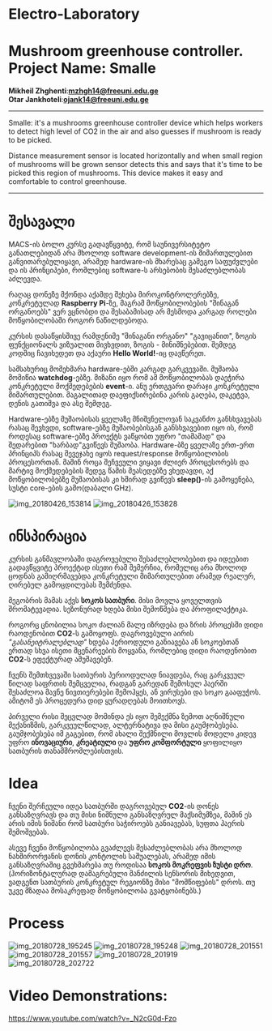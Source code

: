 # Electro-Laboratory
# Mushroom greenhouse controller. Project Name: Smalle 


**Mikheil Zhghenti**:**mzhgh14@freeuni.edu.ge**<br> **Otar Jankhoteli**:**ojank14@freeuni.edu.ge**

-----------------------------------------------------------
Smalle: it's a mushrooms greenhouse controller device which helps workers to detect high level of CO2 in the air and also guesses if mushroom is ready to be picked.

Distance measurement sensor is located horizontally and when small region of mushrooms will be grown sensor detects this and says that it's time to be picked this region of mushrooms.
This device makes it easy and comfortable to control greenhouse.

-----------------------------------------------------------
# შესავალი
MACS-ის ბოლო კურსე გადავწყვიტე, რომ საუნივერსიტეტო განათლებიდან არა მხოლოდ software development-ის მიმართულებით განვითარებულიყავი, არამედ hardware-ის მხარესაც გამეგო საფუძვლები და ის პრინციპები, რომლებიც software-ს არსებობის შესაძლებლობას აძლევდა.

რაღაც დონეზე მქონდა აქამდე შეხება მიროკონტროლერებზე, კონკრეტულად **Raspberry Pi**-ზე, მაგრამ მოწყობილობების "შინაგან ორგანოებს" ვერ ვცნობდი და შესაბამისად არ მესმოდა კარგად როლები მოწყობილობაში როგორ ნაწილდებოდა.

კურსის დასაწყისშივე რამდენიმე "შინაგანი ორგანო" "გავიცანით", ზოგის ფუნქციონალს ვიზუალით მივხვდით, ზოგის - მინიშნებებით. შემდეგ კოდშიც ჩავიხედეთ და აქაური **Hello World!**-იც დავწერეთ.

სამსახურიც მომეხმარა hardware-ებში კარგად გარკვევაში. მუშაობა მომიწია **watchdog**-ებზე. მიზანი იყო რომ ამ მოწყობილობას დაეჭირა კონკრეტული მოქმედებების **event**-ი. ანუ ერთგვარი დარაჯი კონკრეტული მიმართულებით. მაგალითად დაეფიქსირებინა კარის გაღება, დაკეტვა, დენის გათიშვა და ასე შემდეგ.

Hardware-ებზე მუშაობისას ყველაზე მნიშვნელოვან საკვანძო განსხვავებას რასაც შევხვდი, software-ებზე მუშაობებისგან განსხვავებით იყო ის, რომ როდესაც software-ებზე პროექტს ვაწყობთ უფრო "თამამად" და შედარებით "ხარბად"გვიწევს მუშაობა. Hardware-ბზე ყველაზე ერთ-ერთ პრინციპს რასაც შევეჯახე იყოს request/response მოწყობილობის პროცესორთან. მაშინ როცა შეჩვეული ვიყავი ძლიერ პროცესორებს და მარტივ მოქმედებების შედეგ წამის მეასედებზე ვხედავდი, აქ მოწყობილობებზე მუშაობისას კი ხშირად გვიწევს **sleep()**-ის გამოყენება, სუსტი core-ების გამო(დაბალი GHz).

![img_20180426_153814](https://user-images.githubusercontent.com/11095204/39304734-b96cb490-496b-11e8-8fbf-1888fd913792.jpg)
![img_20180426_153828](https://user-images.githubusercontent.com/11095204/39304735-b9c7586e-496b-11e8-9f28-585a4e76d4e8.jpg)

# ინსპირაცია
კურსის განმავლობაში დაგროვებული შესაძლებლობებით და იდეებით გადავწყვიტე პროექტად ისეთი რამ შემერჩია, რომელიც არა მხოლოდ ცოდნას გამიღრმავებდა კონკრეტული მიმართულებით არამედ რეალურ, ღირებულ გამოცდილებას შემძენდა.

მეგობრის მამას აქვს **სოკოს სათბური**. მისი მოვლა ყოველთვის შრომატევადია. სეზონურად ხდება მისი შემოწმება და პროფილაქტიკა.

როგორც ცნობილია სოკო ძალიან მალე იზრდება და ზრის პროცესში დიდი რაოდენობით **CO2**-ს გამოყოფს. დაგროვებული აირის *"გასანეიტრალებლად"* ხდება პერიოდული განიავება ან სოკოებთან ერთად სხვა ისეთი მცენარეების მოყვანა, რომლებიც დიდი რაოდენობით **CO2**-ს ეფექტურად ამუშავებენ.

ჩვენს შემთხვევაში სათბურის პერიოდულად ნიავდება, რაც გარკვეულ წილად საფრთის შემცველია, რადგან გარედან შემოსულ ჰაერში შესაძლოა მავნე ნივთიერებები შემოჰყეს, ან ვირუსები და სოკო გააფუჭოს. ამიტომ ეს პროცედურა დიდ ყურადღებას მოითხოვს.

პირველი რისი შეცვლად მომინდა ეს იყო შემექმნა ზემოთ აღნიშნული მექანიზმის, გარკვეულწილად, ალტერნატივა და მისი გაუმჯობესება. გაუმჯობესება იმ გაგებით, რომ ახალი შექმნილი მოვლის მოდელი კიდევ უფრო **ინოვაციური**, **კრეატიული** და **უფრო კომფორტული** ყოფილიყო სათბურის თანამშრომლებისთვის.

# Idea

ჩვენი შერჩეული იდეა სათბურში დაგროვებულ **CO2**-ის დონეს განსაზღვრავს და თუ მისი ნიშნული განსაზღვრულ მაქსიმუმზეა, მაშინ ეს არის იმის ნიშანი რომ სათბური საჭიროებს განიავებას, სუფთა ჰაერის შემოშვებას.

ასევე ჩვენი მოწყობილობა გვაძლევს შესაძლებლობას არა მხოლოდ ნახშირორჟანის დონის კონტოლის საშუალებას, არამედ იმის განსაზღვრაშიც გვეხმარება თუ როდისაა **სოკოს მოკრეფვის ზუსტი დრო**. (ჰორიზონტალურად დამაგრებული მანძილის სენსორის მიხედვით, ვადგენთ სათბურის კონკრეტულ რეგიონზე მისი "მომწიფების" დროს. თუ უკვე მზადაა მოსაკრეფად მოწყობილობა გვატყობინებს.)




# Process

![img_20180728_195245](https://user-images.githubusercontent.com/11095204/43365494-d1c08360-933e-11e8-8cab-1460e3997349.jpg)
![img_20180728_195248](https://user-images.githubusercontent.com/11095204/43365495-d1e5474a-933e-11e8-99bb-2d0365710921.jpg)
![img_20180728_201551](https://user-images.githubusercontent.com/11095204/43365496-d209b76a-933e-11e8-815c-d08b3a9062d6.jpg)
![img_20180728_201557](https://user-images.githubusercontent.com/11095204/43365497-d22c4ece-933e-11e8-8c5a-b7f067c0c537.jpg)
![img_20180728_201919](https://user-images.githubusercontent.com/11095204/43365532-2f16824e-933f-11e8-9474-2a0544a77201.jpg)
![img_20180728_202722](https://user-images.githubusercontent.com/11095204/43365499-d2708bd4-933e-11e8-8229-14d4631974c3.jpg)


# Video Demonstrations:
https://www.youtube.com/watch?v=_N2cG0d-Fzo

